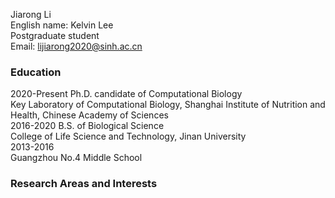 Jiarong Li  
English name: Kelvin Lee  
Postgraduate student  
Email: lijiarong2020@sinh.ac.cn  

### Education  
2020-Present Ph.D. candidate of Computational Biology  
Key Laboratory of Computational Biology, Shanghai Institute of Nutrition and Health, Chinese Academy of Sciences  
2016-2020 B.S. of Biological Science  
College of Life Science and Technology, Jinan University  
2013-2016   
Guangzhou No.4 Middle School  

### Research Areas and Interests  
